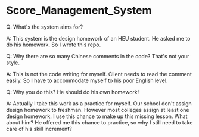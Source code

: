 # Score_Management_System
Q: What's the system aims for?

A: This system is the design homework of an HEU student. He asked me to do his homework. So I wrote this repo.

Q: Why there are so many Chinese comments in the code? That's not your style.

A: This is not the code writing for myself. Client needs to read the comment easily. So I have to accommodate myself to his poor English level.

Q: Why you do this? He should do his own homework!

A: Actually I take this work as a practice for myself. Our school don't assign design homework to freshman. However most colleges assign at least one design homework. I use this chance to make up this missing lesson. What about him? He offered me this chance to practice, so why I still need to take care of his skill increment?
